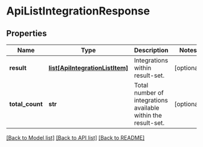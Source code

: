 # ApiListIntegrationResponse

## Properties
Name | Type | Description | Notes
------------ | ------------- | ------------- | -------------
**result** | [**list[ApiIntegrationListItem]**](ApiIntegrationListItem.md) | Integrations within result-set. | [optional] 
**total_count** | **str** | Total number of integrations available within the result-set. | [optional] 

[[Back to Model list]](../README.md#documentation-for-models) [[Back to API list]](../README.md#documentation-for-api-endpoints) [[Back to README]](../README.md)


